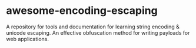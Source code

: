 # awesome-encoding-escaping
A repository for tools and documentation for learning string encoding &amp; unicode escaping. An effective obfuscation method for writing payloads for web applications. 
